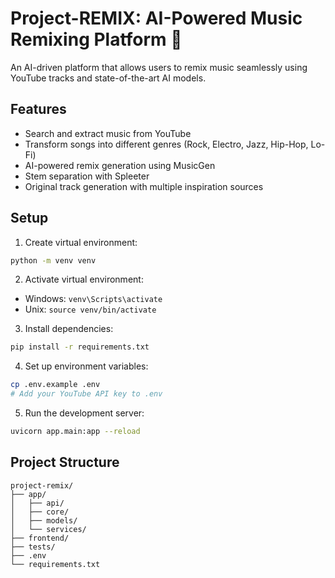 # Project-REMIX: AI-Powered Music Remixing Platform 🎵

An AI-driven platform that allows users to remix music seamlessly using YouTube tracks and state-of-the-art AI models.

## Features

- Search and extract music from YouTube
- Transform songs into different genres (Rock, Electro, Jazz, Hip-Hop, Lo-Fi)
- AI-powered remix generation using MusicGen
- Stem separation with Spleeter
- Original track generation with multiple inspiration sources

## Setup

1. Create virtual environment:
```bash
python -m venv venv
```

2. Activate virtual environment:
- Windows: `venv\Scripts\activate`
- Unix: `source venv/bin/activate`

3. Install dependencies:
```bash
pip install -r requirements.txt
```

4. Set up environment variables:
```bash
cp .env.example .env
# Add your YouTube API key to .env
```

5. Run the development server:
```bash
uvicorn app.main:app --reload
```

## Project Structure

```
project-remix/
├── app/
│   ├── api/
│   ├── core/
│   ├── models/
│   └── services/
├── frontend/
├── tests/
├── .env
└── requirements.txt
```
